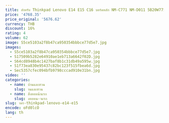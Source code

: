 ```yaml
---
title: สําหรับ Thinkpad Lenovo E14 E15 C16 บอร์ดหลัก NM-C771 NM-D011 5B20W77573
price: '4768.35'
price_original: '5676.62'
currency: THB
discount: 16%
rating: 4
volume: 62
image: S5ce5103a2f8b47ca950354bbbce77d5e7.jpg
images:
  - S5ce5103a2f8b47ca950354bbbce77d5e7.jpg
  - S17509b5282e64910ae1eb713a6642f02D.jpg
  - S64cd8948b4c1427baf8b1c31db49a595w.jpg
  - S1f73ea830e95437c82bc123f515fbea6d.jpg
  - Sec5357cfec094bfb9798cccad910e31bn.jpg
video: ''
categories:
  - name: บ้านและสวน
    slug: านและสวน
  - name: สิ่งทอหน้าแรก
    slug: งทอหน-าแรก
slug: าหร-thinkpad-lenovo-e14-e15
encode: oFd0lcO
lang: th
---
```

  